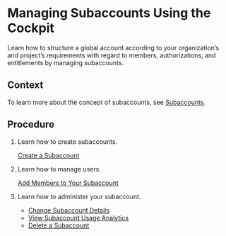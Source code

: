 <!-- loio55d0b6d8b96846b8ae93b85194df0944 -->

# Managing Subaccounts Using the Cockpit

Learn how to structure a global account according to your organization’s and project’s requirements with regard to members, authorizations, and entitlements by managing subaccounts.



## Context

To learn more about the concept of subaccounts, see [Subaccounts](../10-concepts/account-model-8ed4a70.md#loio8d6e3a0fa4ab43e4a421d3ed08128afa).



## Procedure

1.  Learn how to create subaccounts.

    [Create a Subaccount](create-a-subaccount-05280a1.md)

2.  Learn how to manage users.

    [Add Members to Your Subaccount](add-members-to-your-subaccount-1e1b7b6.md)

3.  Learn how to administer your subaccount.

    -   [Change Subaccount Details](change-subaccount-details-567d4a8.md)
    -   [View Subaccount Usage Analytics](view-subaccount-usage-analytics-8f4d9db.md)
    -   [Delete a Subaccount](delete-a-subaccount-419dc3d.md)


